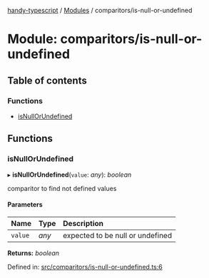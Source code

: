 [handy-typescript](../README.md) / [Modules](../modules.md) / comparitors/is-null-or-undefined

# Module: comparitors/is-null-or-undefined

## Table of contents

### Functions

- [isNullOrUndefined](comparitors_is_null_or_undefined.md#isnullorundefined)

## Functions

### isNullOrUndefined

▸ **isNullOrUndefined**(`value`: *any*): *boolean*

comparitor to find not defined values

#### Parameters

| Name | Type | Description |
| :------ | :------ | :------ |
| `value` | *any* | expected to be null or undefined |

**Returns:** *boolean*

Defined in: [src/comparitors/is-null-or-undefined.ts:6](https://github.com/robbiemu/handy-typescript/blob/3eaf458/src/comparitors/is-null-or-undefined.ts#L6)
